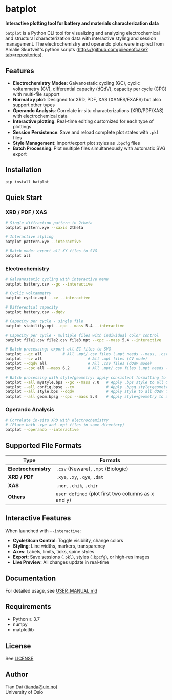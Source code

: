 # batplot

**Interactive plotting tool for battery and materials characterization data**

`batplot` is a Python CLI tool for visualizing and analyzing electrochemical and structural characterization data with interactive styling and session management. The electrochemistry and operando plots were inspired from Amalie Skurtveit's python scripts (https://github.com/piieceofcake?tab=repositories).

## Features

- **Electrochemistry Modes**: Galvanostatic cycling (GC), cyclic voltammetry (CV), differential capacity (dQdV), capacity per cycle (CPC) with multi-file support
- **Normal xy plot**: Designed for XRD, PDF, XAS (XANES/EXAFS) but also support other types
- **Operando Analysis**: Correlate in-situ characterizations (XRD/PDF/XAS) with electrochemical data
- **Interactive plotting**: Real-time editing customized for each type of plottings
- **Session Persistence**: Save and reload complete plot states with `.pkl` files
- **Style Management**: Import/export plot styles as `.bpcfg` files
- **Batch Processing**: Plot multiple files simultaneously with automatic SVG export

## Installation

```bash
pip install batplot
```

## Quick Start

### XRD / PDF / XAS

```bash
# Single diffraction pattern in 2theta
batplot pattern.xye --xaxis 2theta

# Interactive styling
batplot pattern.xye --interactive

# Batch mode: export all XY files to SVG
batplot all
```

### Electrochemistry

```bash
# Galvanostatic cycling with interactive menu
batplot battery.csv --gc --interactive

# Cyclic voltammetry
batplot cyclic.mpt --cv --interactive

# Differential capacity
batplot battery.csv --dqdv

# Capacity per cycle - single file
batplot stability.mpt --cpc --mass 5.4 --interactive

# Capacity per cycle - multiple files with individual color control
batplot file1.csv file2.csv file3.mpt --cpc --mass 5.4 --interactive

# Batch processing: export all EC files to SVG
batplot --gc all         # All .mpt/.csv files (.mpt needs --mass, .csv doesn't)
batplot --cv all                    # All .mpt files (CV mode)
batplot --dqdv all                  # All .csv files (dQdV mode)
batplot --cpc all --mass 6.2        # All .mpt/.csv files (.mpt needs --mass, .csv doesn't)

# Batch processing with style/geometry: apply consistent formatting to all files
batplot --all mystyle.bps --gc --mass 7.0   # Apply .bps style to all GC files
batplot --all config.bpsg --cv              # Apply .bpsg style+geometry to all CV files
batplot --all style.bps --dqdv              # Apply style to all dQdV files
batplot --all geom.bpsg --cpc --mass 5.4    # Apply style+geometry to all CPC files
```

### Operando Analysis

```bash
# Correlate in-situ XRD with electrochemistry
# (Place both .xye and .mpt files in same directory)
batplot --operando --interactive
```

## Supported File Formats

| Type | Formats |
|------|---------|
| **Electrochemistry** | `.csv` (Neware), `.mpt` (Biologic) |
| **XRD / PDF** | `.xye`, `.xy`, `.qye`, `.dat` |
| **XAS** | `.nor`, `.chik`, `.chir` |
| **Others** | `user defined` (plot first two columns as x and y) |

## Interactive Features

When launched with `--interactive`:
- **Cycle/Scan Control**: Toggle visibility, change colors
- **Styling**: Line widths, markers, transparency
- **Axes**: Labels, limits, ticks, spine styles
- **Export**: Save sessions (`.pkl`), styles (`.bpcfg`), or high-res images
- **Live Preview**: All changes update in real-time

## Documentation

For detailed usage, see [USER_MANUAL.md](USER_MANUAL.md)

## Requirements

- Python ≥ 3.7
- numpy
- matplotlib

## License

See [LICENSE](LICENSE)

## Author

Tian Dai (tianda@uio.no)  
University of Oslo

